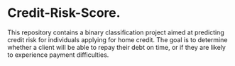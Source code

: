 # Credit-Risk-Score.
This repository contains a binary classification project aimed at predicting credit risk for individuals applying for home credit. The goal is to determine whether a client will be able to repay their debt on time, or if they are likely to experience payment difficulties.
